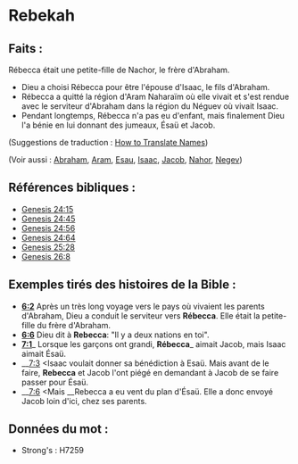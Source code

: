 # Rebekah

## Faits :

Rébecca était une petite-fille de Nachor, le frère d'Abraham.

* Dieu a choisi Rébecca pour être l'épouse d'Isaac, le fils d'Abraham.
* Rébecca a quitté la région d'Aram Naharaïm où elle vivait et s'est rendue avec le serviteur d'Abraham dans la région du Néguev où vivait Isaac.
* Pendant longtemps, Rébecca n'a pas eu d'enfant, mais finalement Dieu l'a bénie en lui donnant des jumeaux, Ésaü et Jacob.

(Suggestions de traduction : [How to Translate Names](rc://en/ta/man/translate/translate-names))

(Voir aussi : [Abraham](../names/abraham.md), [Aram](../names/aram.md), [Esau](../names/esau.md), [Isaac](../names/isaac.md), [Jacob](../names/jacob.md), [Nahor](../names/nahor.md), [Negev](../names/negev.md))

## Références bibliques :

* [Genesis 24:15](rc://en/tn/help/gen/24/15)
* [Genesis 24:45](rc://en/tn/help/gen/24/45)
* [Genesis 24:56](rc://en/tn/help/gen/24/56)
* [Genesis 24:64](rc://en/tn/help/gen/24/64)
* [Genesis 25:28](rc://en/tn/help/gen/25/28)
* [Genesis 26:8](rc://en/tn/help/gen/26/08)

## Exemples tirés des histoires de la Bible :

* __[6:2](rc://en/tn/help/obs/06/02)__ Après un très long voyage vers le pays où vivaient les parents d'Abraham, Dieu a conduit le serviteur vers __Rébecca__. Elle était la petite-fille du frère d'Abraham.
* __[6:6](rc://en/tn/help/obs/06/06)__ Dieu dit à __Rebecca__: "Il y a deux nations en toi".
* __[7:1](rc://en/tn/help/obs/07/01)___ Lorsque les garçons ont grandi, __Rébecca___ aimait Jacob, mais Isaac aimait Ésaü.
* __[7:3](rc://en/tn/help/obs/07/03) <Isaac voulait donner sa bénédiction à Esaü. Mais avant de le faire, __Rebecca__ et Jacob l'ont piégé en demandant à Jacob de se faire passer pour Ésaü.
* __[7:6](rc://en/tn/help/obs/07/06) <Mais __Rebecca a eu vent du plan d'Ésaü. Elle a donc envoyé Jacob loin d'ici, chez ses parents.

## Données du mot :

* Strong's : H7259
